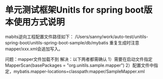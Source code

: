 # 单元测试框架Unitls for spring boot版本使用方式说明


mabits逆向工程配置文件路径如下：
/Users/sanny/work/auto-test/unitils-spring-boot/unitils-spring-boot-sample/db/mybatis
重复生成时注意mapper/xxx.xml会追加写入。

问题：mapper文件加载不到
解决：以下两者都需确认
1）需要在启动文件指定MapperScan(basePackages = "org.unitils.sample.mapper")
2）配置文件中指定，mybatis.mapper-locations=classpath:mapper/SampleMapper.xml
